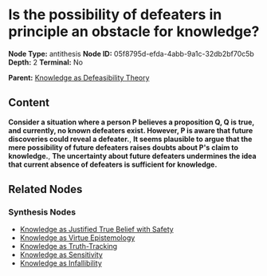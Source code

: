# Is the possibility of defeaters in principle an obstacle for knowledge?

**Node Type:** antithesis
**Node ID:** 05f8795d-efda-4abb-9a1c-32db2bf70c5b
**Depth:** 2
**Terminal:** No

**Parent:** [Knowledge as Defeasibility Theory](knowledge-as-defeasibility-theory-thesis-ccd082de-0725-439f-a0c1-736f4fc7a203.md)

## Content

**Consider a situation where a person P believes a proposition Q, Q is true, and currently, no known defeaters exist. However, P is aware that future discoveries could reveal a defeater.**, **It seems plausible to argue that the mere possibility of future defeaters raises doubts about P's claim to knowledge.**, **The uncertainty about future defeaters undermines the idea that current absence of defeaters is sufficient for knowledge.**

## Related Nodes

### Synthesis Nodes

- [Knowledge as Justified True Belief with Safety](knowledge-as-justified-true-belief-with-safety-synthesis-dc9dc0c7-86d5-41bb-b0b1-297f9aa9f7b6.md)
- [Knowledge as Virtue Epistemology](knowledge-as-virtue-epistemology-synthesis-6a76a333-b846-4179-b4bd-c16c0dfce373.md)
- [Knowledge as Truth-Tracking](knowledge-as-truth-tracking-synthesis-2c16302d-4d7f-4dee-a7ac-cd2c9d6b658d.md)
- [Knowledge as Sensitivity](knowledge-as-sensitivity-synthesis-e88cb550-3d2c-41d6-a550-a96af77d5cc7.md)
- [Knowledge as Infallibility](knowledge-as-infallibility-synthesis-8f0bcd35-bb4c-4192-816d-76a63a41903c.md)
